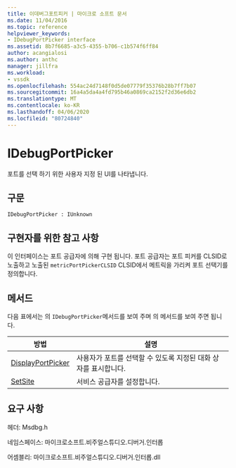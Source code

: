 ```yaml
---
title: 이데버그포트피커 | 마이크로 소프트 문서
ms.date: 11/04/2016
ms.topic: reference
helpviewer_keywords:
- IDebugPortPicker interface
ms.assetid: 8b7f6685-a3c5-4355-b706-c1b574f6ff84
author: acangialosi
ms.author: anthc
manager: jillfra
ms.workload:
- vssdk
ms.openlocfilehash: 554ac24d7148f0d5de07779f35376b28b7ff7b07
ms.sourcegitcommit: 16a4a5da4a4fd795b46a0869ca2152f2d36e6db2
ms.translationtype: MT
ms.contentlocale: ko-KR
ms.lasthandoff: 04/06/2020
ms.locfileid: "80724840"
---
```

# <a name="idebugportpicker"></a>IDebugPortPicker
포트를 선택 하기 위한 사용자 지정 된 UI를 나타냅니다.

## <a name="syntax"></a>구문

```
IDebugPortPicker : IUnknown
```

## <a name="notes-for-implementers"></a>구현자를 위한 참고 사항
 이 인터페이스는 포트 공급자에 의해 구현 됩니다. 포트 공급자는 포트 피커를 CLSID로 노출하고 노출된 `metricPortPickerCLSID` CLSID에서 메트릭을 가리켜 포트 선택기를 정의합니다.

## <a name="methods"></a>메서드
 다음 표에서는 의 `IDebugPortPicker`메서드를 보여 주며 의 메서드를 보여 주면 됩니다.

|방법|설명|
|------------|-----------------|
|[DisplayPortPicker](../../../extensibility/debugger/reference/idebugportpicker-displayportpicker.md)|사용자가 포트를 선택할 수 있도록 지정된 대화 상자를 표시합니다.|
|[SetSite](../../../extensibility/debugger/reference/idebugportpicker-setsite.md)|서비스 공급자를 설정합니다.|

## <a name="requirements"></a>요구 사항
 헤더: Msdbg.h

 네임스페이스: 마이크로소프트.비주얼스튜디오.디버거.인터롭

 어셈블리: 마이크로소프트.비주얼스튜디오.디버거.인터롭.dll
